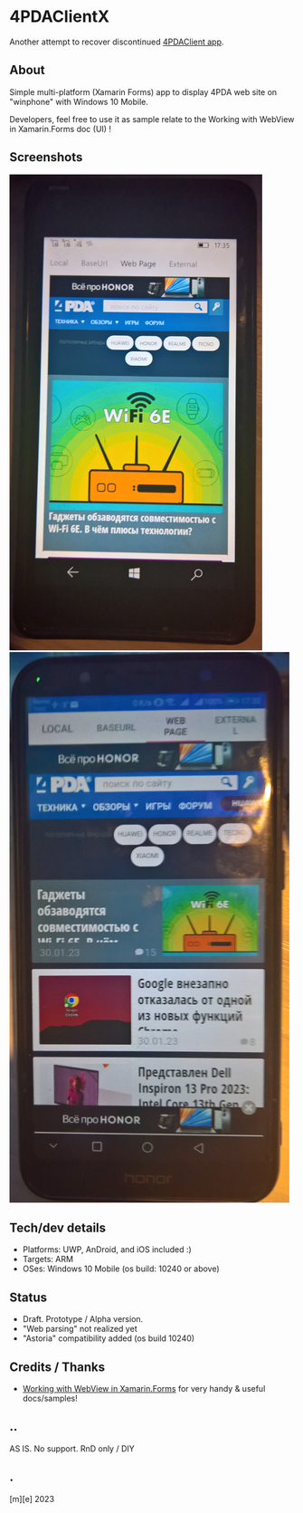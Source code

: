 # 4PDAClientX
Another attempt to recover discontinued [4PDAClient app](https://www.microsoft.com/ru-ru/p/4pdaclient/9nblggh0ggvj).

## About
Simple multi-platform (Xamarin Forms) app to display 4PDA web site on "winphone" with Windows 10 Mobile.

Developers, feel free to use it as sample relate to the Working with WebView in Xamarin.Forms doc (UI) !

## Screenshots
![Main "page"](Images/shot1.png)
![Forum "page"](Images/shot2.png)

## Tech/dev details
- Platforms: UWP, AnDroid, and iOS included :)
- Targets: ARM
- OSes: Windows 10 Mobile (os build: 10240 or above)

## Status
- Draft. Prototype / Alpha version.
- "Web parsing" not realized yet 
- "Astoria" compatibility added (os build 10240)

## Credits / Thanks
- [Working with WebView in Xamarin.Forms](https://docs.microsoft.com/xamarin/xamarin-forms/user-interface/webview?tabs=macos)  for very 
  handy & useful docs/samples!

## ..
AS IS. No support. RnD only / DIY

## .
[m][e] 2023

